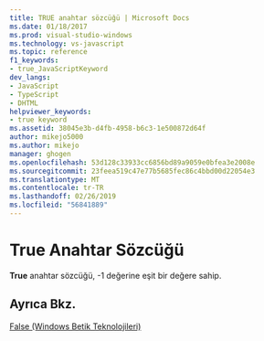 ```yaml
---
title: TRUE anahtar sözcüğü | Microsoft Docs
ms.date: 01/18/2017
ms.prod: visual-studio-windows
ms.technology: vs-javascript
ms.topic: reference
f1_keywords:
- true_JavaScriptKeyword
dev_langs:
- JavaScript
- TypeScript
- DHTML
helpviewer_keywords:
- true keyword
ms.assetid: 38045e3b-d4fb-4958-b6c3-1e500872d64f
author: mikejo5000
ms.author: mikejo
manager: ghogen
ms.openlocfilehash: 53d128c33933cc6856bd89a9059e0bfea3e2008e
ms.sourcegitcommit: 23feea519c47e77b5685fec86c4bbd00d22054e3
ms.translationtype: MT
ms.contentlocale: tr-TR
ms.lasthandoff: 02/26/2019
ms.locfileid: "56841889"
---
```

# <a name="true-keyword"></a>True Anahtar Sözcüğü
**True** anahtar sözcüğü, -1 değerine eşit bir değere sahip.  
  
## <a name="see-also"></a>Ayrıca Bkz.  
 [False (Windows Betik Teknolojileri)](../../javascript/misc/false-windows-script-technologies.md)